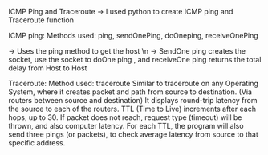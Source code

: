 ICMP Ping and Traceroute
-> I used python to create ICMP ping and Traceroute function

ICMP ping:
Methods used: ping, sendOnePing, doOneping, receiveOnePing

-> Uses the ping method to get the host \n
-> SendOne ping creates the socket, use the socket to doOne ping , and receiveOne ping returns the total delay from Host to Host

Traceroute:
Method used: traceroute
Similar to traceroute on any Operating System, where it creates packet and path from source to destination. (Via routers between source and destination)
It displays round-trip latency from the source to each of the routers.
TTL (Time to Live) increments after each hops, up to 30. If packet does not reach, request type (timeout) will be thrown, and also computer latency.
For each TTL, the program will also send three pings (or packets), to check average latency from source to that specific address.
